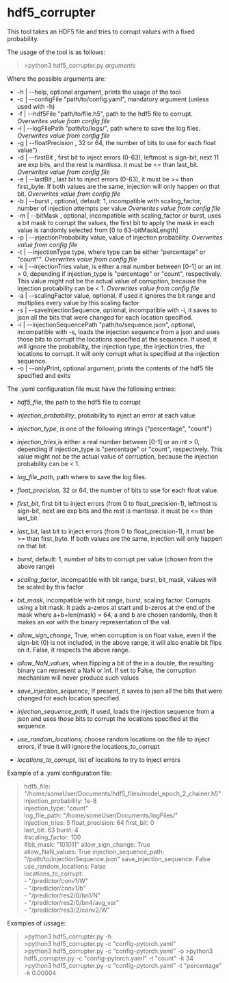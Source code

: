 # hdf5_corrupter
This tool takes an HDF5 file and tries to corrupt values with a fixed probability. 

The usage of the tool is as follows:
>\>python3 hdf5_corrupter.py *arguments*  

Where the possible arguments are:  
 - -h | --help, optional argument, prints the usage of the tool
 - -c | --configFile "path/to/config.yaml", mandatory argument (unless used with -h)
 - -f | --hdf5File "path/to/file.h5", path to the hdf5 file to corrupt. *Overwrites value from config file*
 - -l | --logFilePath "path/to/logs/", path where to save the log files. *Overwrites value from config file*
 - -g | --floatPrecision <value>, 32 or 64, the number of bits to use for each float value")
 - -d | --firstBit <value>, first bit to inject errors (0-63), leftmost is sign-bit, next 11 are exp bits, and the rest is mantissa. it must be <= than last_bit. *Overwrites value from config file*
 - -e | --lastBit <value>, last bit to inject errors (0-63), it must be >= than first_byte. If both values are the same, injection will only happen on that bit. *Overwrites value from config file*
 - -b | --burst <value>, optional, default: 1, incompatible with scaling_factor, number of injection attempts per value *Overwrites value from config file*
 - -m | --bitMask <value>, optional, incompatible with scaling_factor or burst, uses a bit mask to corrupt the values, the first bit to apply the mask in each value is randomly selected from [0 to 63-bitMaskLength]
 - -p | --injectionProbability value, value of injection probability. *Overwrites value from config file*
 - -t | --injectionType type, where type can be either \"percentage\" or \"count\"". *Overwrites value from config file*
 - -k | --injectionTries value, is either a real number between [0-1] or an int > 0, depending if injection_type is "percentage" or "count", respectively. This value might not be the actual value of corruption, because the injection probability can be < 1. *Overwrites value from config file*
 - -a | --scalingFactor value, optional, if used it ignores the bit range and multiplies every value by this scaling factor
 - -s | --saveInjectionSequence, optional, incompatible with -i, it saves to json all the bits that were changed for each location specified.
 - -i | --injectionSequencePath "path/to/sequence.json", optional, incompatible with -s, loads the injection sequence from a json and uses those bits to corrupt the locations specified at the sequence. If used, it will ignore the probability, the injection type, the injection tries, the locations to corrupt. It will only corrupt what is specified at the injection sequence. 
 - -o | --onlyPrint, optional argument, prints the contents of the hdf5 file specified and exits

The .yaml configuration file must have the following entries:
- *hdf5_file*, the path to the hdf5 file to corrupt

- *injection_probability*, probability to inject an error at each value
- *injection_type*, is one of the following strings {"percentage", "count"}
- *injection_tries*,is either a real number between [0-1] or an int > 0, depending if injection_type is "percentage" or "count", respectively. This value might not be the actual value of corruption, because the injection probability can be < 1.

- *log_file_path*, path where to save the log files.
- *float_precision*, 32 or 64, the number of bits to use for each float value.
- *first_bit*, first bit to inject errors (from 0 to float_precision-1), leftmost is sign-bit, next are exp bits and the rest is mantissa. it must be <= than last_bit.
- *last_bit*, last bit to inject errors (from 0 to float_precision-1), it must be >= than first_byte. If both values are the same, injection will only happen on that bit.
- *burst*, default: 1, number of bits to corrupt per value (chosen from the above range)
- *scaling_factor*, incompatible with bit range, burst, bit_mask, values will be scaled by this factor
- *bit_mask*, incompatible with bit range, burst, scaling factor. Corrupts using a bit mask. It pads a-zeros at start and b-zeros at the end of the mask where a+b+len(mask) = 64, a and b are chosen randomly, then it makes an xor with the binary representation of the val.
- *allow_sign_change*, True,   when corruption is on float value, even if the sign-bit (0) is not included, in the above range, it will also enable bit flips on it. False,  it respects the above range.
- *allow_NaN_values*, when flipping a bit of the in a double, the resulting binary can represent a NaN or Inf. If set to False, the corruption mechanism will never produce such values
- *save_injection_sequence*, If present, it saves to json all the bits that were changed for each location specified.
- *injection_sequence_path*, If used, loads the injection sequence from a json and uses those bits to corrupt the locations specified at the sequence.
- *use_random_locations*, choose random locations on the file to inject errors, if true it will ignore the locations_to_corrupt
- *locations_to_corrupt*, list of locations to try to inject errors

Example of a .yaml configuration file:  
>hdf5_file: "/home/someUser/Documents/hdf5_files/model_epoch_2_chainer.h5"  
>injection_probability: 1e-8  
>injection_type: "count"  
>log_file_path: "/home/someUser/Documents/logFiles/"  
>injection_tries: 5 
>float_precision: 64 
>first_bit: 0  
>last_bit: 63
>burst: 4  
>#scaling_factor: 100  
>#bit_mask: "101011"
>allow_sign_change: True  
>allow_NaN_values: True
>injection_sequence_path: "/path/to/injectionSequence.json"
>save_injection_sequence: False
>use_random_locations: False  
>locations_to_corrupt:  
>  \- "/predictor/conv1/W"  
>  \- "/predictor/conv1/b"  
>  \- "/predictor/res2/0/bn1/N"  
>  \- "/predictor/res2/0/bn4/avg_var"  
>  \- "/predictor/res3/2/conv2/W"  


Examples of ussage:
>\>python3 hdf5_corrupter.py -h  
>\>python3 hdf5_corrupter.py -c "config-pytorch.yaml"  
>\>python3 hdf5_corrupter.py -c "config-pytorch.yaml" -o
>\>python3 hdf5_corrupter.py -c "config-pytorch.yaml" -t "count" -k 34  
>\>python3 hdf5_corrupter.py -c "config-pytorch.yaml" -t "percentage" -k 0.00004
